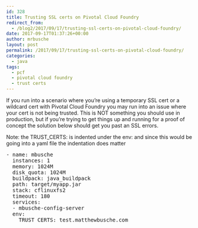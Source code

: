 ```yaml
---
id: 328
title: Trusting SSL certs on Pivotal Cloud Foundry
redirect_from:
  - /blog2/2017/09/17/trusting-ssl-certs-on-pivotal-cloud-foundry/
date: 2017-09-17T01:37:26+00:00
author: mrbusche
layout: post
permalink: /2017/09/17/trusting-ssl-certs-on-pivotal-cloud-foundry/
categories:
  - java
tags:
  - pcf
  - pivotal cloud foundry
  - trust certs
---
```

If you run into a scenario where you&#8217;re using a temporary SSL cert or a wildcard cert with Pivotal Cloud Foundry you may run into an issue where your cert is not being trusted. This is NOT something you should use in production, but if you&#8217;re trying to get things up and running for a proof of concept the solution below should get you past an SSL errors.

Note: the TRUST_CERTS: is indented under the env: and since this would be going into a yaml file the indentation does matter

<pre>- name: mbusche
&nbsp;&nbsp;instances: 1
&nbsp;&nbsp;memory: 1024M
&nbsp;&nbsp;disk_quota: 1024M
&nbsp;&nbsp;buildpack: java_buildpack
&nbsp;&nbsp;path: target/myapp.jar
&nbsp;&nbsp;stack: cflinuxfs2
&nbsp;&nbsp;timeout: 180
&nbsp;&nbsp;services:
&nbsp;&nbsp;- mbusche-config-server
&nbsp;&nbsp;env:
&nbsp;&nbsp;&nbsp;&nbsp;TRUST_CERTS: test.matthewbusche.com
</pre>